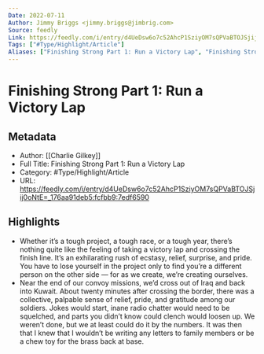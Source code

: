 ```yaml
---
Date: 2022-07-11
Author: Jimmy Briggs <jimmy.briggs@jimbrig.com>
Source: feedly
Link: https://feedly.com/i/entry/d4UeDsw6o7c52AhcP1SziyOM7sQPVaBTOJSjij0oNtE=_176aa91deb5:fcfbb9:7edf6590
Tags: ["#Type/Highlight/Article"]
Aliases: ["Finishing Strong Part 1: Run a Victory Lap", "Finishing Strong Part 1: Run a Victory Lap"]
---
```

# Finishing Strong Part 1: Run a Victory Lap

## Metadata
- Author: [[Charlie Gilkey]]
- Full Title: Finishing Strong Part 1: Run a Victory Lap
- Category: #Type/Highlight/Article
- URL: https://feedly.com/i/entry/d4UeDsw6o7c52AhcP1SziyOM7sQPVaBTOJSjij0oNtE=_176aa91deb5:fcfbb9:7edf6590

## Highlights
- Whether it’s a tough project, a tough race, or a tough year, there’s nothing quite like the feeling of taking a victory lap and crossing the finish line. It’s an exhilarating rush of ecstasy, relief, surprise, and pride. You have to lose yourself in the project only to find you’re a different person on the other side — for as we create, we’re creating ourselves.
- Near the end of our convoy missions, we’d cross out of Iraq and back into Kuwait. About twenty minutes after crossing the border, there was a collective, palpable sense of relief, pride, and gratitude among our soldiers. Jokes would start, inane radio chatter would need to be squelched, and parts you didn’t know could clench would loosen up. We weren’t done, but we at least could do it by the numbers. It was then that I knew that I wouldn’t be writing any letters to family members or be a chew toy for the brass back at base.
